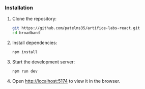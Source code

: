 
### Installation

1. Clone the repository:
    ```bash
    git https://github.com/patelms35/artifice-labs-react.git
    cd broadband
    ```

2. Install dependencies:
    ```bash
    npm install

3. Start the development server:
    ```bash
    npm run dev


4. Open [http://localhost:5174](http://localhost:5174) to view it in the browser.
